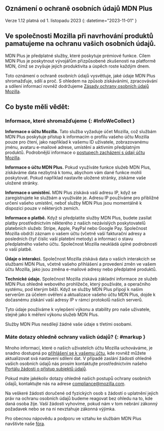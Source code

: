 ## Oznámení o ochraně osobních údajů <span class="privacy-header-firefox">MDN Plus</span> <span class="privacy-header-policy"></span>

Verze 1.12 platná od 1. listopadu 2023
{: datetime="2023-11-01" }

## Ve společnosti Mozilla při navrhování produktů pamatujeme na ochranu vašich osobních údajů.

MDN Plus je předplatné služby, které poskytuje prémiové funkce. Cílem MDN Plus je poskytnout vývojářům přizpůsobené zkušenosti na platformě MDN, čímž se zvyšuje jejich produktivita a úspěch roste každým dnem.

Toto oznámení o ochraně osobních údajů vysvětluje, jaké údaje MDN Plus shromažďuje, sdílí a proč. S ohledem na způsob získáváními, zpracovávání a sdílení informací rovněž dodržujeme [Zásady ochrany osobních údajů Mozilla](https://www.mozilla.org/privacy/).

## Co byste měli vědět:

### Informace, které shromažďujeme {: #InfoWeCollect }

__Informace o účtu Mozilla.__ Tato služba vyžaduje účet Mozilla, což službám MDN Plus poskytuje přístup k informacím o profilu vašeho účtu Mozilla pouze pro čtení, jako například k vašemu ID uživatele, zobrazovanému jménu, avataru e-mailové adrese, umístění a aktivním předplatným produktů. Podrobnější informace o [postupech zacházení s údaji účtu Mozilla](https://www.mozilla.org/privacy/firefox/#firefox-accounts-join-firefox).

__Informace o účtu MDN Plus.__ Pokud využíváte funkce služeb MDN Plus, získáváme data nezbytná k tomu, abychom vám dané funkce mohli poskytovat. Pokud například nastavíte uložené stránky, získáme vaše uložené stránky.

__Informace o umístění.__ MDN Plus získává vaši adresu IP, když se zaregistrujete ke službám a využíváte je. Adresu IP používáme pro přibližné určení vašeho umístění, neboť služby MDN Plus jsou momentálně k dispozici pouze v některých zemích.

__Informace o platbě.__ Když si předplatíte služby MDN Plus, budete zasílat platby prostřednictvím některého z našich nezávislých poskytovatelů platebních služeb: Stripe, Apple, PayPal nebo Google Pay. Společnost Mozilla obdrží záznam o vašem účtu (včetně vaší fakturační adresy a posledních čtyř číslic vaší platební metody) a informaci o stavu předplatného vašeho účtu. Společnost Mozilla neukládá úplné podrobnosti o vaší platbě.

__Údaje o interakci.__ Společnost Mozilla získává data o vašich interakcích se službami MDN Plus, včetně vašeho přihlášení a provedení změn ve vašem účtu Mozilla, jako jsou změna e-mailové adresy nebo předplatné produktů.

__Technické údaje.__ Společnost Mozilla získává základní informace ze služeb MDN Plus ohledně webového prohlížeče, který používáte, a operačního systému, pod kterým běží. Když se služby MDN Plus připojí k našim serverům za účelem ověření a aktualizace vašeho účtu MDN Plus, dojde k dočasnému získání vaší adresy IP v rámci protokolů našich serverů. 

Tyto údaje používáme k vylepšení výkonu a stability pro naše uživatele, stejně jako k měření výkonu služeb MDN Plus.

Služby MDN Plus nesdílejí žádné vaše údaje s třetími osobami.

### Máte dotazy ohledně ochrany vašich údajů? {: #markup }

Mnoho informací, které o našich uživatelích účtu Mozilla uchováváme, je snadno dostupná po [přihlášení se k vašemu účtu](https://accounts.firefox.com/signin), kde rovněž můžete aktualizovat svá nastavení sdílení dat. V případě zaslání žádosti ohledně vašich osobních údajů nás prosím kontaktujte prostřednictvím našeho [Portálu žádosti o přístup subjektů údajů](https://privacyportal.onetrust.com/webform/1350748f-7139-405c-8188-22740b3b5587/4ba08202-2ede-4934-a89e-f0b0870f95f0).

Pokud máte jakékoliv dotazy ohledně našich postupů ochrany osobních údajů, kontaktujte nás na adrese compliance@mozilla.com.

Na veškeré žádosti doručené od fyzických osob s žádostí o uplatnění jejich práv na ochranu osobních údajů budeme reagovat bez ohledu na to, kde daná osoba žije. Vaší žádosti vyhovíme, pokud nám v tom nebrání zákonný požadavek nebo se na ni nevztahuje zákonná výjimka.

Pro obecnou nápovědu a podporu ve vztahu ke službám MDN Plus navštivte naše [fóra](https://support.mozilla.org/).
